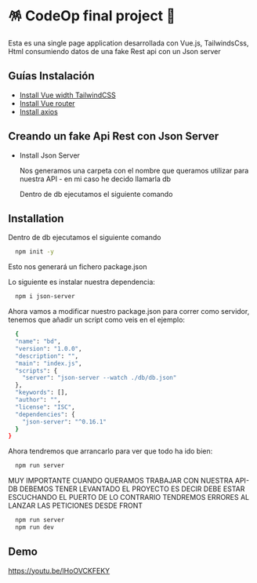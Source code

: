 
# 🪅 CodeOp final project 🎉

Esta es una single page application desarrollada con Vue.js, TailwindsCss, Html consumiendo datos de una fake Rest api con un Json server 


## Guías Instalación 

 - [Install Vue width TailwindCSS](https://tailwindcss.com/docs/guides/vite)
 - [Install Vue router](https://router.vuejs.org/installation.html)
 - [Install axios](https://www.npmjs.com/package/vue-axios)
 
 

## Creando un fake Api Rest con Json Server

- Install Json Server

    Nos generamos una carpeta con el nombre que queramos utilizar para nuestra API - en mi caso he decido llamarla db

    Dentro de db ejecutamos el siguiente comando

    




## Installation

Dentro de db ejecutamos el siguiente comando

```bash
  npm init -y
```
    
Esto nos generará un fichero package.json

Lo siguiente es instalar nuestra dependencia:

```bash
  npm i json-server
```

Ahora vamos a modificar nuestro package.json para correr como servidor, tenemos que añadir un script como veis en el ejemplo:

```bash
  {
  "name": "bd",
  "version": "1.0.0",
  "description": "",
  "main": "index.js",
  "scripts": {
    "server": "json-server --watch ./db/db.json"
  },
  "keywords": [],
  "author": "",
  "license": "ISC",
  "dependencies": {
    "json-server": "^0.16.1"
  }
}
```

Ahora tendremos que arrancarlo para ver que todo ha ido bien:

```bash
  npm run server
```

MUY IMPORTANTE CUANDO QUERAMOS TRABAJAR CON NUESTRA API-DB DEBEMOS TENER LEVANTADO EL PROYECTO ES DECIR DEBE ESTAR ESCUCHANDO EL PUERTO DE LO CONTRARIO TENDREMOS ERRORES AL LANZAR LAS PETICIONES DESDE FRONT

```bash
  npm run server
  npm run dev
```
## Demo

https://youtu.be/lHoOVCKFEKY

